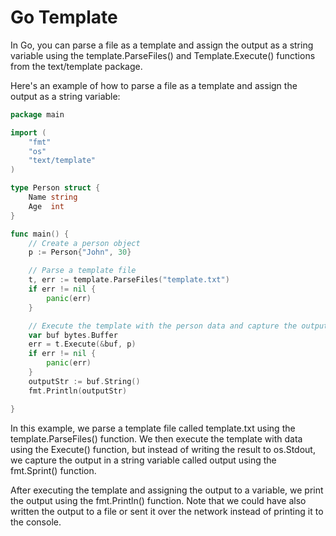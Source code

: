 Go Template
============

In Go, you can parse a file as a template and assign the output as a string variable using the template.ParseFiles() and Template.Execute() functions from the text/template package.

Here's an example of how to parse a file as a template and assign the output as a string variable:

```go
package main

import (
	"fmt"
	"os"
	"text/template"
)

type Person struct {
	Name string
	Age  int
}

func main() {
	// Create a person object
	p := Person{"John", 30}

	// Parse a template file
	t, err := template.ParseFiles("template.txt")
	if err != nil {
		panic(err)
	}

	// Execute the template with the person data and capture the output in a string
    var buf bytes.Buffer
	err = t.Execute(&buf, p)
	if err != nil {
		panic(err)
	}
    outputStr := buf.String()
    fmt.Println(outputStr)

}
```

In this example, we parse a template file called template.txt using the template.ParseFiles() function. We then execute the template with data using the Execute() function, but instead of writing the result to os.Stdout, we capture the output in a string variable called output using the fmt.Sprint() function.

After executing the template and assigning the output to a variable, we print the output using the fmt.Println() function. Note that we could have also written the output to a file or sent it over the network instead of printing it to the console.